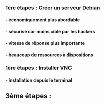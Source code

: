 ### 1ère étapes : **Créer un serveur Debian**

#### - économiquement plus abordable
#### - sécurisé car moins ciblé par les hackers
#### - vitesse de réponse plus importante
#### - beaucoup de ressources à dispositions
  

### 1ère étapes : **Installer VNC**

#### - Installation depuis le terminal

## 3ème étapes : 
